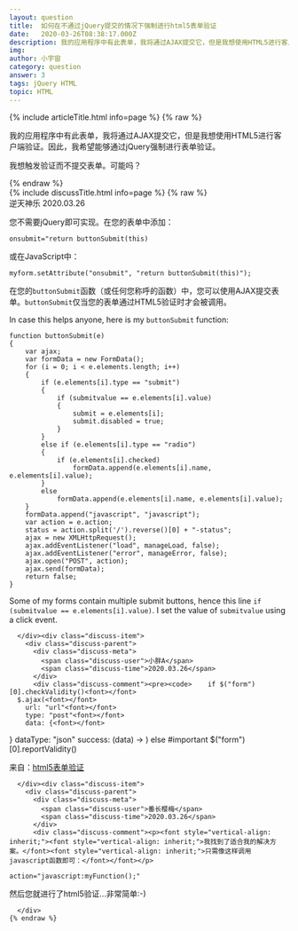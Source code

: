 ```yaml
---
layout: question
title:  如何在不通过jQuery提交的情况下强制进行html5表单验证
date:   2020-03-26T08:38:17.000Z
description: 我的应用程序中有此表单，我将通过AJAX提交它，但是我想使用HTML5进行客户端验证。因此，我希望能够通过jQuery强制进行表单验证。我想触发验证而...
img: 
author: 小宇宙
category: question
answer: 3
tags: jQuery HTML
topic: HTML
---
```

<div class="article-root">
  <div class="article">
    {% include articleTitle.html info=page %}
    {% raw %}
    <div class="article-content"><p><font style="vertical-align: inherit;"><font style="vertical-align: inherit;">我的应用程序中有此表单，我将通过AJAX提交它，但是我想使用HTML5进行客户端验证。</font><font style="vertical-align: inherit;">因此，我希望能够通过jQuery强制进行表单验证。</font></font></p>

<p><font style="vertical-align: inherit;"><font style="vertical-align: inherit;">我想触发验证而不提交表单。</font><font style="vertical-align: inherit;">可能吗？</font></font></p></div>
    {% endraw %}
  </div>

  <div class="discuss-wrapper">
    {% include discussTitle.html info=page %}
    {% raw %}
    <div class="discuss-item">
        <div class="discuss-parent">
          <div class="discuss-meta">
            <span class="discuss-user">逆天神乐</span>
            <span class="discuss-time">2020.03.26</span>
          </div>
          <div class="discuss-comment"><p><font style="vertical-align: inherit;"><font style="vertical-align: inherit;">您不需要jQuery即可实现。</font><font style="vertical-align: inherit;">在您的表单中添加：</font></font></p>

<pre><code>onsubmit="return buttonSubmit(this)
</code></pre>

<p><font style="vertical-align: inherit;"><font style="vertical-align: inherit;">或在JavaScript中：</font></font></p>

<pre><code>myform.setAttribute("onsubmit", "return buttonSubmit(this)");
</code></pre>

<p><font style="vertical-align: inherit;"><font style="vertical-align: inherit;">在您的</font></font><code>buttonSubmit</code><font style="vertical-align: inherit;"><font style="vertical-align: inherit;">函数（或任何您称呼的函数）中，您可以使用AJAX提交表单。</font></font><code>buttonSubmit</code><font style="vertical-align: inherit;"><font style="vertical-align: inherit;">仅当您的表单通过HTML5验证时才会被调用。</font></font></p>

<p>In case this helps anyone, here is my <code>buttonSubmit</code> function:</p>

<pre><code>function buttonSubmit(e)<font></font>
{<font></font>
    var ajax;<font></font>
    var formData = new FormData();<font></font>
    for (i = 0; i &lt; e.elements.length; i++)<font></font>
    {<font></font>
        if (e.elements[i].type == "submit")<font></font>
        {<font></font>
            if (submitvalue == e.elements[i].value)<font></font>
            {<font></font>
                submit = e.elements[i];<font></font>
                submit.disabled = true;<font></font>
            }<font></font>
        }<font></font>
        else if (e.elements[i].type == "radio")<font></font>
        {<font></font>
            if (e.elements[i].checked)<font></font>
                formData.append(e.elements[i].name, e.elements[i].value);<font></font>
        }<font></font>
        else<font></font>
            formData.append(e.elements[i].name, e.elements[i].value);<font></font>
    }<font></font>
    formData.append("javascript", "javascript");<font></font>
    var action = e.action;<font></font>
    status = action.split('/').reverse()[0] + "-status";<font></font>
    ajax = new XMLHttpRequest();<font></font>
    ajax.addEventListener("load", manageLoad, false);<font></font>
    ajax.addEventListener("error", manageError, false);<font></font>
    ajax.open("POST", action);<font></font>
    ajax.send(formData);<font></font>
    return false;<font></font>
}<font></font>
</code></pre>

<p>Some of my forms contain multiple submit buttons, hence this line <code>if (submitvalue == e.elements[i].value)</code>. I set the value of <code>submitvalue</code> using a click event.</p></div>
        </div>
        
      </div><div class="discuss-item">
        <div class="discuss-parent">
          <div class="discuss-meta">
            <span class="discuss-user">小胖A</span>
            <span class="discuss-time">2020.03.26</span>
          </div>
          <div class="discuss-comment"><pre><code>    if $("form")[0].checkValidity()<font></font>
      $.ajax(<font></font>
        url: "url"<font></font>
        type: "post"<font></font>
        data: {<font></font>
<font></font>
        }<font></font>
        dataType: "json"<font></font>
        success: (data) -&gt;<font></font>
<font></font>
      )<font></font>
    else<font></font>
      #important<font></font>
      $("form")[0].reportValidity()<font></font>
</code></pre>

<p><font style="vertical-align: inherit;"><font style="vertical-align: inherit;">来自：</font></font><a href="http://zhishu.huati365.com/read/HTML/%E5%9C%A8Ajax%E8%AF%B7%E6%B1%82%E4%B8%AD%E4%BD%BF%E7%94%A8HTML5%E8%87%AA%E5%AE%9A%E4%B9%89%E9%AA%8C%E8%AF%81" rel="noreferrer"><font style="vertical-align: inherit;"><font style="vertical-align: inherit;">html5表单验证</font></font></a></p></div>
        </div>
        
      </div><div class="discuss-item">
        <div class="discuss-parent">
          <div class="discuss-meta">
            <span class="discuss-user">番长樱梅</span>
            <span class="discuss-time">2020.03.26</span>
          </div>
          <div class="discuss-comment"><p><font style="vertical-align: inherit;"><font style="vertical-align: inherit;">我找到了适合我的解决方案。</font><font style="vertical-align: inherit;">只需像这样调用javascript函数即可：</font></font></p>

<p><code>action="javascript:myFunction();"</code></p>

<p><font style="vertical-align: inherit;"><font style="vertical-align: inherit;">然后您就进行了html5验证...非常简单:-)</font></font></p></div>
        </div>
        
      </div>
    {% endraw %}
  </div>
<div>
